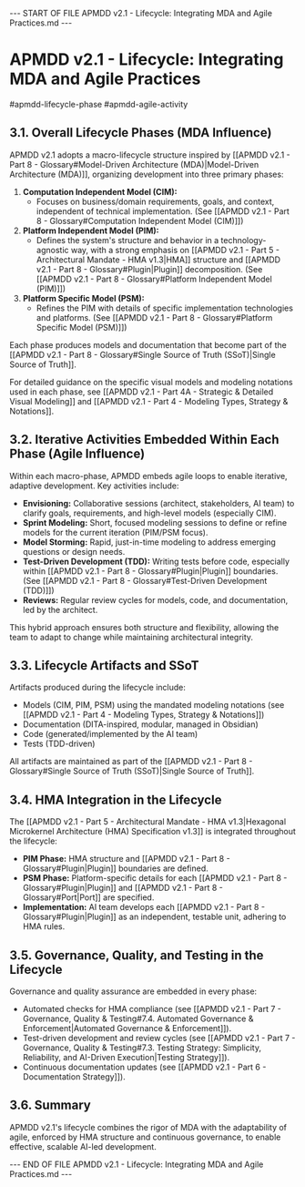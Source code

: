 --- START OF FILE APMDD v2.1 - Lifecycle: Integrating MDA and Agile Practices.md ---
# APMDD v2.1 - Lifecycle: Integrating MDA and Agile Practices
#apmdd-lifecycle-phase #apmdd-agile-activity

## 3.1. Overall Lifecycle Phases (MDA Influence)
APMDD v2.1 adopts a macro-lifecycle structure inspired by [[APMDD v2.1 - Part 8 - Glossary#Model-Driven Architecture (MDA)|Model-Driven Architecture (MDA)]], organizing development into three primary phases:

1. **Computation Independent Model (CIM):**
   - Focuses on business/domain requirements, goals, and context, independent of technical implementation. (See [[APMDD v2.1 - Part 8 - Glossary#Computation Independent Model (CIM)]])
2. **Platform Independent Model (PIM):**
   - Defines the system's structure and behavior in a technology-agnostic way, with a strong emphasis on [[APMDD v2.1 - Part 5 - Architectural Mandate - HMA v1.3|HMA]] structure and [[APMDD v2.1 - Part 8 - Glossary#Plugin|Plugin]] decomposition. (See [[APMDD v2.1 - Part 8 - Glossary#Platform Independent Model (PIM)]])
3. **Platform Specific Model (PSM):**
   - Refines the PIM with details of specific implementation technologies and platforms. (See [[APMDD v2.1 - Part 8 - Glossary#Platform Specific Model (PSM)]])

Each phase produces models and documentation that become part of the [[APMDD v2.1 - Part 8 - Glossary#Single Source of Truth (SSoT)|Single Source of Truth]].

For detailed guidance on the specific visual models and modeling notations used in each phase, see [[APMDD v2.1 - Part 4A - Strategic & Detailed Visual Modeling]] and [[APMDD v2.1 - Part 4 - Modeling Types, Strategy & Notations]].

## 3.2. Iterative Activities Embedded Within Each Phase (Agile Influence)
Within each macro-phase, APMDD embeds agile loops to enable iterative, adaptive development. Key activities include:

- **Envisioning:** Collaborative sessions (architect, stakeholders, AI team) to clarify goals, requirements, and high-level models (especially CIM).
- **Sprint Modeling:** Short, focused modeling sessions to define or refine models for the current iteration (PIM/PSM focus).
- **Model Storming:** Rapid, just-in-time modeling to address emerging questions or design needs.
- **Test-Driven Development (TDD):** Writing tests before code, especially within [[APMDD v2.1 - Part 8 - Glossary#Plugin|Plugin]] boundaries. (See [[APMDD v2.1 - Part 8 - Glossary#Test-Driven Development (TDD)]])
- **Reviews:** Regular review cycles for models, code, and documentation, led by the architect.

This hybrid approach ensures both structure and flexibility, allowing the team to adapt to change while maintaining architectural integrity.

## 3.3. Lifecycle Artifacts and SSoT
Artifacts produced during the lifecycle include:
- Models (CIM, PIM, PSM) using the mandated modeling notations (see [[APMDD v2.1 - Part 4 - Modeling Types, Strategy & Notations]])
- Documentation (DITA-inspired, modular, managed in Obsidian)
- Code (generated/implemented by the AI team)
- Tests (TDD-driven)

All artifacts are maintained as part of the [[APMDD v2.1 - Part 8 - Glossary#Single Source of Truth (SSoT)|Single Source of Truth]].

## 3.4. HMA Integration in the Lifecycle
The [[APMDD v2.1 - Part 5 - Architectural Mandate - HMA v1.3|Hexagonal Microkernel Architecture (HMA) Specification v1.3]] is integrated throughout the lifecycle:
- **PIM Phase:** HMA structure and [[APMDD v2.1 - Part 8 - Glossary#Plugin|Plugin]] boundaries are defined.
- **PSM Phase:** Platform-specific details for each [[APMDD v2.1 - Part 8 - Glossary#Plugin|Plugin]] and [[APMDD v2.1 - Part 8 - Glossary#Port|Port]] are specified.
- **Implementation:** AI team develops each [[APMDD v2.1 - Part 8 - Glossary#Plugin|Plugin]] as an independent, testable unit, adhering to HMA rules.

## 3.5. Governance, Quality, and Testing in the Lifecycle
Governance and quality assurance are embedded in every phase:
- Automated checks for HMA compliance (see [[APMDD v2.1 - Part 7 - Governance, Quality & Testing#7.4. Automated Governance & Enforcement|Automated Governance & Enforcement]]).
- Test-driven development and review cycles (see [[APMDD v2.1 - Part 7 - Governance, Quality & Testing#7.3. Testing Strategy: Simplicity, Reliability, and AI-Driven Execution|Testing Strategy]]).
- Continuous documentation updates (see [[APMDD v2.1 - Part 6 - Documentation Strategy]]).

## 3.6. Summary
APMDD v2.1's lifecycle combines the rigor of MDA with the adaptability of agile, enforced by HMA structure and continuous governance, to enable effective, scalable AI-led development.

--- END OF FILE APMDD v2.1 - Lifecycle: Integrating MDA and Agile Practices.md ---
